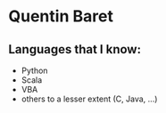 # Quentin Baret

## Languages that I know:
- Python
- Scala
- VBA
- others to a lesser extent (C, Java, ...)
